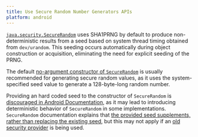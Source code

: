 ```yaml
---
title: Use Secure Random Number Generators APIs
platform: android
---
```


[`java.security.SecureRandom`](https://developer.android.com/reference/java/security/SecureRandom) uses SHA1PRNG by default to produce non-deterministic results from a seed based on system thread timing obtained from `dev/urandom`. This seeding occurs automatically during object construction or acquisition, eliminating the need for explicit seeding of the PRNG.

The default [no-argument constructor of `SecureRandom`](https://wiki.sei.cmu.edu/confluence/display/java/MSC02-J.+Generate+strong+random+numbers "Generation of Strong Random Numbers") is usually recommended for generating secure random values, as it uses the system-specified seed value to generate a 128-byte-long random number.

Providing an hard coded seed to the constructor of `SecureRandom` is [discouraged in Android Documentation](https://developer.android.com/privacy-and-security/risks/weak-prng?source=studio#weak-prng-java-security-securerandom), as it may lead to introducing deterministic behavior of  `SecureRandom` in some implementations.
`SecureRandom` documentation explains that [the provided seed supplements, rather than replacing the existing seed](https://developer.android.com/reference/java/security/SecureRandom?hl=en#setSeed(byte[])), but this may not apply if an [old security provider](https://android-developers.googleblog.com/2016/06/security-crypto-provider-deprecated-in.html) is being used.
